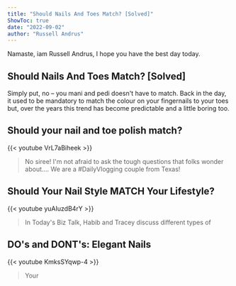 ```yaml
---
title: "Should Nails And Toes Match? [Solved]"
ShowToc: true 
date: "2022-09-02"
author: "Russell Andrus" 
---
```


Namaste, iam Russell Andrus, I hope you have the best day today.
## Should Nails And Toes Match? [Solved]
Simply put, no – you mani and pedi doesn't have to match. Back in the day, it used to be mandatory to match the colour on your fingernails to your toes but, over the years this trend has become predictable and a little boring too.

## Should your nail and toe polish match?
{{< youtube VrL7aBiheek >}}
>No siree! I'm not afraid to ask the tough questions that folks wonder about.... We are a #DailyVlogging couple from Texas!

## Should Your Nail Style MATCH Your Lifestyle?
{{< youtube yuAIuzdB4rY >}}
>In Today's Biz Talk, Habib and Tracey discuss different types of 

## DO's and DONT's: Elegant Nails
{{< youtube KmksSYqwp-4 >}}
>Your 

